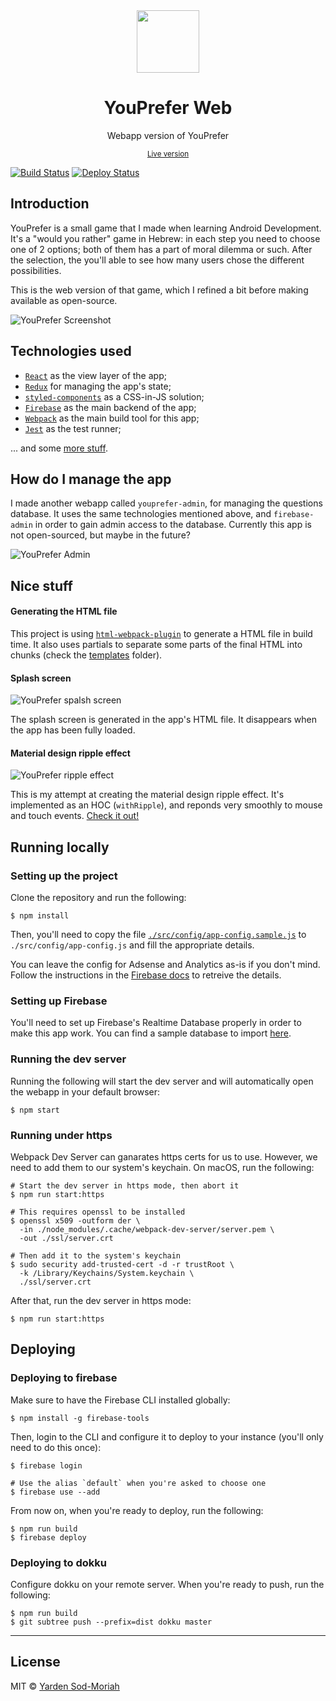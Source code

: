 <div align="center">
  <img width="100" height="100" src=".github/youprefer-logo.png">
  <h1>YouPrefer Web</h1>
  <p>Webapp version of YouPrefer</p>
  <small><a href="https://youprefer.co.il/" target="_blank">Live version</a></small>
</div>

[![Build Status](https://github.com/yardnsm/youprefer-web/workflows/main/badge.svg)](https://github.com/yardnsm/youprefer-web/actions)
[![Deploy Status](https://github.com/yardnsm/youprefer-web/workflows/deploy/badge.svg)](https://github.com/yardnsm/youprefer-web/actions)

## Introduction

YouPrefer is a small game that I made when learning Android Development. It's a "would you rather"
game in Hebrew: in each step you need to choose one of 2 options; both of them has a part of moral
dilemma or such. After the selection, the you'll able to see how many users chose the different
possibilities.

This is the web version of that game, which I refined a bit before making available as open-source.

![YouPrefer Screenshot](.github/youprefer-main.png)

## Technologies used

- [`React`](https://reactjs.org/) as the view layer of the app;
- [`Redux`](https://redux.js.org/) for managing the app's state;
- [`styled-components`](https://www.styled-components.com/) as a CSS-in-JS solution;
- [`Firebase`](https://firebase.google.com/) as the main backend of the app;
- [`Webpack`](https://webpack.js.org/) as the main build tool for this app;
- [`Jest`](https://jestjs.io/) as the test runner;

... and some [more stuff](./package.json).

## How do I manage the app

I made another webapp called `youprefer-admin`, for managing the questions database. It uses the
same technologies mentioned above, and `firebase-admin` in order to gain admin access to the
database. Currently this app is not open-sourced, but maybe in the future?

![YouPrefer Admin](.github/youprefer-admin.png)

## Nice stuff

#### Generating the HTML file

This project is using [`html-webpack-plugin`](https://github.com/jantimon/html-webpack-plugin) to
generate a HTML file in build time. It also uses partials to separate some parts of the final HTML
into chunks (check the [templates](./templates) folder).


#### Splash screen

![YouPrefer spalsh screen](.github/youprefer-splash-screen.gif)

The splash screen is generated in the app's HTML file. It disappears when the app has been fully
loaded.

#### Material design ripple effect

![YouPrefer ripple effect](.github/youprefer-md-ripple.gif)

This is my attempt at creating the material design ripple effect. It's implemented as an HOC
(`withRipple`), and reponds very smoothly to mouse and touch events. [Check it
out!](src/hoc/withRipple.jsx)

## Running locally

### Setting up the project

Clone the repository and run the following:

```console
$ npm install
```

Then, you'll need to copy the file
[`./src/config/app-config.sample.js`](./src/config/app-config.sample.js) to
`./src/config/app-config.js` and fill the appropriate details.

You can leave the config for Adsense and Analytics as-is if you don't mind. Follow the instructions
in the [Firebase docs](https://firebase.google.com/docs/web/setup) to retreive the details.

### Setting up Firebase

You'll need to set up Firebase's Realtime Database properly in order to make this app work. You can
find a sample database to import [here](.github/youprefer-database-export.json).

### Running the dev server

Running the following will start the dev server and will automatically open the webapp in your
default browser:

```console
$ npm start
```

### Running under https

Webpack Dev Server can ganarates https certs for us to use. However, we need to add them to our
system's keychain. On macOS, run the following:

```console
# Start the dev server in https mode, then abort it
$ npm run start:https

# This requires openssl to be installed
$ openssl x509 -outform der \
  -in ./node_modules/.cache/webpack-dev-server/server.pem \
  -out ./ssl/server.crt

# Then add it to the system's keychain
$ sudo security add-trusted-cert -d -r trustRoot \
  -k /Library/Keychains/System.keychain \
  ./ssl/server.crt
```

After that, run the dev server in https mode:

```console
$ npm run start:https
```

## Deploying

### Deploying to firebase

Make sure to have the Firebase CLI installed globally:

```console
$ npm install -g firebase-tools
```

Then, login to the CLI and configure it to deploy to your instance (you'll only need to do this
once):

```console
$ firebase login

# Use the alias `default` when you're asked to choose one
$ firebase use --add
```

From now on, when you're ready to deploy, run the following:

```console
$ npm run build
$ firebase deploy
```

### Deploying to dokku

Configure dokku on your remote server. When you're ready to push, run the following:

```console
$ npm run build
$ git subtree push --prefix=dist dokku master
```

---

## License

MIT © [Yarden Sod-Moriah](http://yardnsm.net/)
